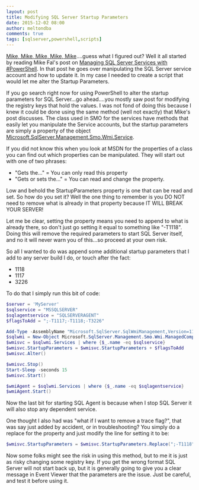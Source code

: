 ```yaml
---
layout: post
title: Modifying SQL Server Startup Parameters
date: 2015-12-02 08:00
author: meltondba
comments: true
tags: [sqlserver,powershell,scripts]
---
```


<a href="https://youtu.be/8s3C1him6Lk" target="_blank">Mike, Mike, Mike, Mike, Mike</a>....guess what I figured out? Well it all started by reading Mike Fal's post on <a href="http://www.mikefal.net/2015/12/01/managing-sql-server-services-with-powershell/" target="_blank">Managing SQL Server Services with #PowerShell</a>. In that post he goes over manipulating the SQL Server service account and how to update it. In my case I needed to create a script that would let me alter the Startup Parameters.

If you go search right now for using PowerShell to alter the startup parameters for SQL Server...go ahead....you mostly saw post for modifying the registry keys that hold the values. I was not fond of doing this because I knew it could be done using the same method (well not exactly) that Mike's post discusses. The class used in SMO for the services have methods that easily let you manipulate the Service accounts, but the startup parameters are simply a property of the object <a href="https://msdn.microsoft.com/en-us/library/microsoft.sqlserver.management.smo.wmi.service.aspx" target="_blank">Microsoft.SqlServer.Management.Smo.Wmi.Service</a>.

If you did not know this when you look at MSDN for the properties of a class you can find out which properties can be manipulated. They will start out with one of two phrases:

- "Gets the..." = You can only read this property
- "Gets or sets the..." = You can read and change the property.

Low and behold the StartupParameters property is one that can be read and set. So how do you set it? Well the one thing to remember is you DO NOT need to remove what is already in that property because IT WILL BREAK YOUR SERVER!

Let me be clear, setting the property means you need to append to what is already there, so don't just go setting it equal to something like "-T1118". Doing this will remove the required parameters to start SQL Server itself, and no it will never warn you of this...so proceed at your own risk.

So all I wanted to do was append some additional startup parameters that I add to any server build I do, or touch after the fact:

- 1118
- 1117
- 3226

To do that I simply run this bit of code:

```powershell
$server = 'MyServer'
$sqlservice = "MSSQLSERVER"
$sqlagentservice = "SQLSERVERAGENT"
$flagsToAdd = ";-T1117;-T1118;-T3226"

Add-Type -AssemblyName "Microsoft.SqlServer.SqlWmiManagement,Version=11.0.0.0,Culture=neutral,PublicKeyToken=89845dcd8080cc91"
$sqlwmi = New-Object Microsoft.SqlServer.Management.Smo.Wmi.ManagedComputer $server
$wmisvc = $sqlwmi.Services | where {$_.name -eq $sqlservice}
$wmisvc.StartupParameters = $wmisvc.StartupParameters + $flagsToAdd
$wmisvc.Alter()

$wmisvc.Stop()
Start-Sleep -seconds 15
$wmisvc.Start()

$wmiAgent = $sqlwmi.Services | where {$_.name -eq $sqlagentservice}
$wmiAgent.Start()
```

Now the last bit for starting SQL Agent is because when I stop SQL Server it will also stop any dependent service.

One thought I also had was "what if I want to remove a trace flag?", that was say just added by accident, or in troubleshooting? You simply do a replace for the property and just modify the line for setting it to be:

```powershell
$wmisvc.StartupParameters = $wmisvc.StartupParameters.Replace(";-T1118",'')
```

Now some folks might see the risk in using this method, but to me it is just as risky changing some registry key. If you get the wrong format SQL Server will not start back up, but it is generally going to give you a clear message in Event Viewer that the parameters are the issue. Just be careful, and test it before using it.
